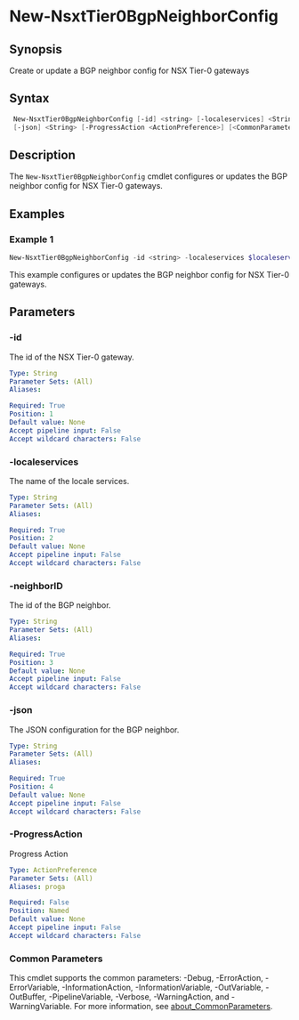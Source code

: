 # New-NsxtTier0BgpNeighborConfig

## Synopsis

Create or update a BGP neighbor config for NSX Tier-0 gateways

## Syntax

```powershell
 New-NsxtTier0BgpNeighborConfig [-id] <string> [-localeservices] <String> [-neighborID] <String>
 [-json] <String> [-ProgressAction <ActionPreference>] [<CommonParameters>]
```

## Description

The `New-NsxtTier0BgpNeighborConfig` cmdlet configures or updates the BGP neighbor config for NSX Tier-0 gateways.

## Examples

### Example 1

```powershell
New-NsxtTier0BgpNeighborConfig -id <string> -localeservices $localeservices -neighborID $neighborID -json $bgpneighborJson
```

This example configures or updates the BGP neighbor config for NSX Tier-0 gateways.

## Parameters

### -id

The id of the NSX Tier-0 gateway.

```yaml
Type: String
Parameter Sets: (All)
Aliases:

Required: True
Position: 1
Default value: None
Accept pipeline input: False
Accept wildcard characters: False
```

### -localeservices

The name of the locale services.

```yaml
Type: String
Parameter Sets: (All)
Aliases:

Required: True
Position: 2
Default value: None
Accept pipeline input: False
Accept wildcard characters: False
```

### -neighborID

The id of the BGP neighbor.

```yaml
Type: String
Parameter Sets: (All)
Aliases:

Required: True
Position: 3
Default value: None
Accept pipeline input: False
Accept wildcard characters: False
```

### -json

The JSON configuration for the BGP neighbor.

```yaml
Type: String
Parameter Sets: (All)
Aliases:

Required: True
Position: 4
Default value: None
Accept pipeline input: False
Accept wildcard characters: False
```

### -ProgressAction

Progress Action

```yaml
Type: ActionPreference
Parameter Sets: (All)
Aliases: proga

Required: False
Position: Named
Default value: None
Accept pipeline input: False
Accept wildcard characters: False
```

### Common Parameters

This cmdlet supports the common parameters: -Debug, -ErrorAction, -ErrorVariable, -InformationAction, -InformationVariable, -OutVariable, -OutBuffer, -PipelineVariable, -Verbose, -WarningAction, and -WarningVariable. For more information, see [about_CommonParameters](http://go.microsoft.com/fwlink/?LinkID=113216).
